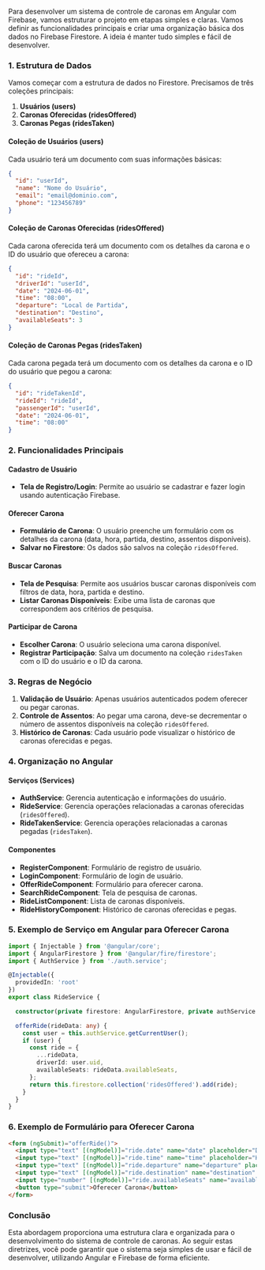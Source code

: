 Para desenvolver um sistema de controle de caronas em Angular com Firebase, vamos estruturar o projeto em etapas simples e claras. Vamos definir as funcionalidades principais e criar uma organização básica dos dados no Firebase Firestore. A ideia é manter tudo simples e fácil de desenvolver.

### 1. Estrutura de Dados

Vamos começar com a estrutura de dados no Firestore. Precisamos de três coleções principais:

1. **Usuários (users)**
2. **Caronas Oferecidas (ridesOffered)**
3. **Caronas Pegas (ridesTaken)**

#### Coleção de Usuários (users)
Cada usuário terá um documento com suas informações básicas:

```json
{
  "id": "userId",
  "name": "Nome do Usuário",
  "email": "email@dominio.com",
  "phone": "123456789"
}
```

#### Coleção de Caronas Oferecidas (ridesOffered)
Cada carona oferecida terá um documento com os detalhes da carona e o ID do usuário que ofereceu a carona:

```json
{
  "id": "rideId",
  "driverId": "userId",
  "date": "2024-06-01",
  "time": "08:00",
  "departure": "Local de Partida",
  "destination": "Destino",
  "availableSeats": 3
}
```

#### Coleção de Caronas Pegas (ridesTaken)
Cada carona pegada terá um documento com os detalhes da carona e o ID do usuário que pegou a carona:

```json
{
  "id": "rideTakenId",
  "rideId": "rideId",
  "passengerId": "userId",
  "date": "2024-06-01",
  "time": "08:00"
}
```

### 2. Funcionalidades Principais

#### Cadastro de Usuário
- **Tela de Registro/Login**: Permite ao usuário se cadastrar e fazer login usando autenticação Firebase.

#### Oferecer Carona
- **Formulário de Carona**: O usuário preenche um formulário com os detalhes da carona (data, hora, partida, destino, assentos disponíveis).
- **Salvar no Firestore**: Os dados são salvos na coleção `ridesOffered`.

#### Buscar Caronas
- **Tela de Pesquisa**: Permite aos usuários buscar caronas disponíveis com filtros de data, hora, partida e destino.
- **Listar Caronas Disponíveis**: Exibe uma lista de caronas que correspondem aos critérios de pesquisa.

#### Participar de Carona
- **Escolher Carona**: O usuário seleciona uma carona disponível.
- **Registrar Participação**: Salva um documento na coleção `ridesTaken` com o ID do usuário e o ID da carona.

### 3. Regras de Negócio

1. **Validação de Usuário**: Apenas usuários autenticados podem oferecer ou pegar caronas.
2. **Controle de Assentos**: Ao pegar uma carona, deve-se decrementar o número de assentos disponíveis na coleção `ridesOffered`.
3. **Histórico de Caronas**: Cada usuário pode visualizar o histórico de caronas oferecidas e pegas.

### 4. Organização no Angular

#### Serviços (Services)
- **AuthService**: Gerencia autenticação e informações do usuário.
- **RideService**: Gerencia operações relacionadas a caronas oferecidas (`ridesOffered`).
- **RideTakenService**: Gerencia operações relacionadas a caronas pegadas (`ridesTaken`).

#### Componentes
- **RegisterComponent**: Formulário de registro de usuário.
- **LoginComponent**: Formulário de login de usuário.
- **OfferRideComponent**: Formulário para oferecer carona.
- **SearchRideComponent**: Tela de pesquisa de caronas.
- **RideListComponent**: Lista de caronas disponíveis.
- **RideHistoryComponent**: Histórico de caronas oferecidas e pegas.

### 5. Exemplo de Serviço em Angular para Oferecer Carona

```typescript
import { Injectable } from '@angular/core';
import { AngularFirestore } from '@angular/fire/firestore';
import { AuthService } from './auth.service';

@Injectable({
  providedIn: 'root'
})
export class RideService {

  constructor(private firestore: AngularFirestore, private authService: AuthService) { }

  offerRide(rideData: any) {
    const user = this.authService.getCurrentUser();
    if (user) {
      const ride = {
        ...rideData,
        driverId: user.uid,
        availableSeats: rideData.availableSeats,
      };
      return this.firestore.collection('ridesOffered').add(ride);
    }
  }
}
```

### 6. Exemplo de Formulário para Oferecer Carona

```html
<form (ngSubmit)="offerRide()">
  <input type="text" [(ngModel)]="ride.date" name="date" placeholder="Data" required>
  <input type="text" [(ngModel)]="ride.time" name="time" placeholder="Hora" required>
  <input type="text" [(ngModel)]="ride.departure" name="departure" placeholder="Partida" required>
  <input type="text" [(ngModel)]="ride.destination" name="destination" placeholder="Destino" required>
  <input type="number" [(ngModel)]="ride.availableSeats" name="availableSeats" placeholder="Assentos Disponíveis" required>
  <button type="submit">Oferecer Carona</button>
</form>
```

### Conclusão

Esta abordagem proporciona uma estrutura clara e organizada para o desenvolvimento do sistema de controle de caronas. Ao seguir estas diretrizes, você pode garantir que o sistema seja simples de usar e fácil de desenvolver, utilizando Angular e Firebase de forma eficiente.